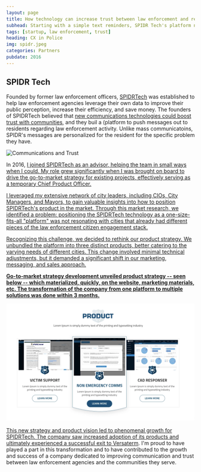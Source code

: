 ```yaml
---
layout: page
title: How technology can increase trust between law enforcement and residents
subhead: Starting with a simple text reminders, SPIDR Tech's platform now enables realtime communication and feedback between the community and government
tags: [startup, law enforcement, trust]
heading: CX in Police
img: spidr.jpeg
categories: Partners
pubdate: 2016
---
```


## SPIDR Tech

Founded by former law enforcement officers, <a href="https://spidrtech.com">SPIDRTech</a> was established to help law enforcement agencies leverage their own data to improve their public perception, increase their efficiency, and save money. The founders of SPIDRTech believed that <a href="https://abhinemani.com/blog/2021/04/14/responsive-public-safety-data-science/">new communications technologies could boost trust with communities</a>, and they buil a (platform to push messages out to residents regarding law enforcement activity. Unlike mass communicatoins, SPIDR's messages are personalized for the resident for the specific problem they have. 

![Communications and Trust](https://abhinemani.com/img/responsiveness.png)

In 2016, <a href="https://abhinemani.com/essays/2018/08/14/Push-vs-Pull-the-Opportunity-for-Automation-in-GovTech">I joined SPIDRTech as an advisor, helping the team in small ways when I could. My role grew significantly when I was brought on board to drive the go-to-market strategy for existing projects, effectively serving as a temporary Chief Product Officer.

I leveraged my extensive network of city leaders, including CIOs, City Managers, and Mayors, to gain valuable insights into how to position SPIDRTech's product in the market. Through this market research, we identified a problem: positioning the SPIDRTech technology as a one-size-fits-all "platform" was not resonating with cities that already had different pieces of the law enforcement citizen engagement stack.

Recognizing this challenge, we decided to rethink our product strategy. We unbundled the platform into three distinct products, better catering to the varying needs of different cities. This change involved minimal technical adjustments, but it demanded a significant shift in our marketing, messaging, and sales approach.

**Go-to-market strategy development unveiled product strategy -- seen below -- which materialized, quickly, on the website, marketing materials, etc. The transformation of the company from one platform to multiple solutions was done within 3 months.**

![SPIDRTech Product Breakdown](/img/spidr-product.png)

This new strategy and product vision led to phenomenal growth for SPIDRTech. The company saw increased adoption of its products and ultimately experienced a <a href="https://www.govtech.com/biz/versaterm-buys-spidr-in-latest-emergency-response-tech-deal">successful exit to Versaterm</a>. I'm proud to have played a part in this transformation and to have contributed to the growth and success of a company dedicated to improving communication and trust between law enforcement agencies and the communities they serve.